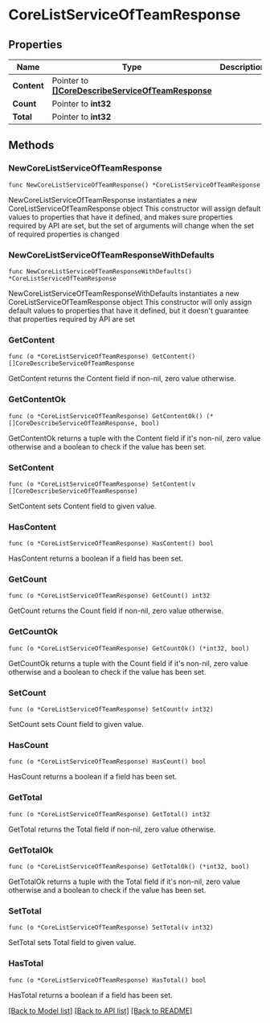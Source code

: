 # CoreListServiceOfTeamResponse

## Properties

Name | Type | Description | Notes
------------ | ------------- | ------------- | -------------
**Content** | Pointer to [**[]CoreDescribeServiceOfTeamResponse**](CoreDescribeServiceOfTeamResponse.md) |  | [optional] 
**Count** | Pointer to **int32** |  | [optional] 
**Total** | Pointer to **int32** |  | [optional] 

## Methods

### NewCoreListServiceOfTeamResponse

`func NewCoreListServiceOfTeamResponse() *CoreListServiceOfTeamResponse`

NewCoreListServiceOfTeamResponse instantiates a new CoreListServiceOfTeamResponse object
This constructor will assign default values to properties that have it defined,
and makes sure properties required by API are set, but the set of arguments
will change when the set of required properties is changed

### NewCoreListServiceOfTeamResponseWithDefaults

`func NewCoreListServiceOfTeamResponseWithDefaults() *CoreListServiceOfTeamResponse`

NewCoreListServiceOfTeamResponseWithDefaults instantiates a new CoreListServiceOfTeamResponse object
This constructor will only assign default values to properties that have it defined,
but it doesn't guarantee that properties required by API are set

### GetContent

`func (o *CoreListServiceOfTeamResponse) GetContent() []CoreDescribeServiceOfTeamResponse`

GetContent returns the Content field if non-nil, zero value otherwise.

### GetContentOk

`func (o *CoreListServiceOfTeamResponse) GetContentOk() (*[]CoreDescribeServiceOfTeamResponse, bool)`

GetContentOk returns a tuple with the Content field if it's non-nil, zero value otherwise
and a boolean to check if the value has been set.

### SetContent

`func (o *CoreListServiceOfTeamResponse) SetContent(v []CoreDescribeServiceOfTeamResponse)`

SetContent sets Content field to given value.

### HasContent

`func (o *CoreListServiceOfTeamResponse) HasContent() bool`

HasContent returns a boolean if a field has been set.

### GetCount

`func (o *CoreListServiceOfTeamResponse) GetCount() int32`

GetCount returns the Count field if non-nil, zero value otherwise.

### GetCountOk

`func (o *CoreListServiceOfTeamResponse) GetCountOk() (*int32, bool)`

GetCountOk returns a tuple with the Count field if it's non-nil, zero value otherwise
and a boolean to check if the value has been set.

### SetCount

`func (o *CoreListServiceOfTeamResponse) SetCount(v int32)`

SetCount sets Count field to given value.

### HasCount

`func (o *CoreListServiceOfTeamResponse) HasCount() bool`

HasCount returns a boolean if a field has been set.

### GetTotal

`func (o *CoreListServiceOfTeamResponse) GetTotal() int32`

GetTotal returns the Total field if non-nil, zero value otherwise.

### GetTotalOk

`func (o *CoreListServiceOfTeamResponse) GetTotalOk() (*int32, bool)`

GetTotalOk returns a tuple with the Total field if it's non-nil, zero value otherwise
and a boolean to check if the value has been set.

### SetTotal

`func (o *CoreListServiceOfTeamResponse) SetTotal(v int32)`

SetTotal sets Total field to given value.

### HasTotal

`func (o *CoreListServiceOfTeamResponse) HasTotal() bool`

HasTotal returns a boolean if a field has been set.


[[Back to Model list]](../README.md#documentation-for-models) [[Back to API list]](../README.md#documentation-for-api-endpoints) [[Back to README]](../README.md)



